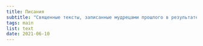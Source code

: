 ```yaml
---
title: Писания
subtitle: "Священные тексты, записанные мудрецами прошлого в результате прямого контакта с Истиной"
tags: main
list: text
date: 2021-06-10
---
```

